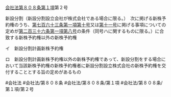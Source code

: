 [会社法第８０８条第１項](会社法＿＿＿＿第８０８条第１項)第２号

新設分割（新設分割設立会社が株式会社である場合に限る。）　次に掲げる新株予約権のうち、[第七百六十三条第一項第十号](会社法＿＿＿＿第７６３条第１項第１０号)又は[第十一号](会社法＿＿＿＿第８０８条第１項第１１号)に掲げる事項についての定めが[第二百三十六条第一項第八号](会社法＿＿＿＿第２３６条第１項第８号)の条件（同号ハに関するものに限る。）に合致する新株予約権以外の新株予約権

イ　新設分割計画新株予約権

ロ　新設分割計画新株予約権以外の新株予約権であって、新設分割をする場合において当該新株予約権の新株予約権者に新設分割設立株式会社の新株予約権を交付することとする旨の定めがあるもの


#会社法
#会社法/第８０８条
#会社法/第８０８条/第１項
#会社法/第８０８条/第１項/第２号
